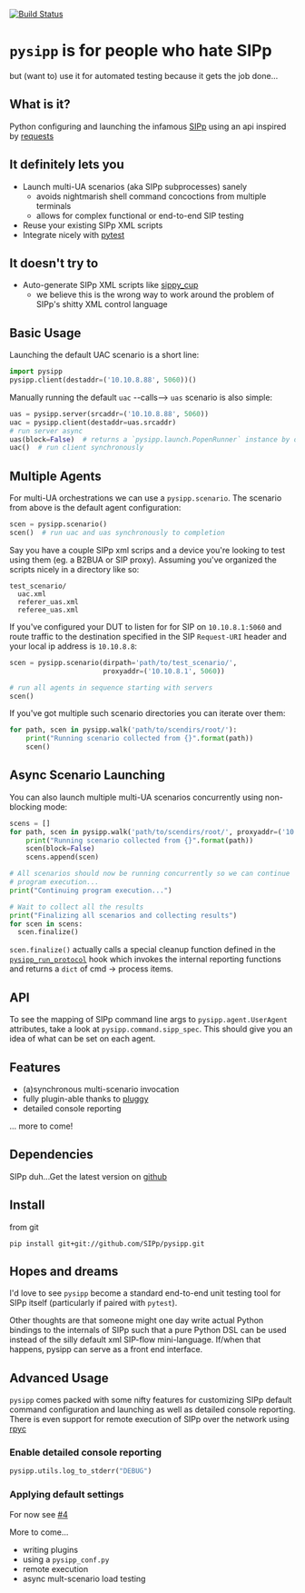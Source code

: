 [![Build Status](https://travis-ci.org/SIPp/pysipp.svg?branch=master)](https://travis-ci.org/SIPp/pysipp)
# `pysipp` is for people who hate SIPp
but (want to) use it for automated testing because it gets the job done...


## What is it?
Python configuring and launching the infamous
[SIPp](http://sipp.sourceforge.net/) using an api inspired by
[requests](http://docs.python-requests.org/)

## It definitely lets you

- Launch multi-UA scenarios (aka SIPp subprocesses) sanely
  * avoids nightmarish shell command concoctions from multiple terminals
  * allows for complex functional or end-to-end SIP testing
- Reuse your existing SIPp XML scripts
- Integrate nicely with [pytest](http://pytest.org/)


## It doesn't try to

- Auto-generate SIPp XML scripts like [sippy_cup](https://github.com/mojolingo/sippy_cup)
  * we believe this is the wrong way to work around the problem of SIPp's shitty XML control language


## Basic Usage
Launching the default UAC scenario is a short line:

```python
import pysipp
pysipp.client(destaddr=('10.10.8.88', 5060))()
```

Manually running the default `uac` --calls--> `uas` scenario is also simple:

```python
uas = pysipp.server(srcaddr=('10.10.8.88', 5060))
uac = pysipp.client(destaddr=uas.srcaddr)
# run server async
uas(block=False)  # returns a `pysipp.launch.PopenRunner` instance by default
uac()  # run client synchronously
```

## Multiple Agents
For multi-UA orchestrations we can use a `pysipp.scenario`.
The scenario from above is the default agent configuration:

```python
scen = pysipp.scenario()
scen()  # run uac and uas synchronously to completion
```

Say you have a couple SIPp xml scrips and a device you're looking to
test using them (eg. a B2BUA or SIP proxy). Assuming you've organized
the scripts nicely in a directory like so:

```
test_scenario/
  uac.xml
  referer_uas.xml
  referee_uas.xml
```

If you've configured your DUT to listen for for SIP on `10.10.8.1:5060`
and route traffic to the destination specified in the SIP `Request-URI` header
and your local ip address is `10.10.8.8`:

```python
scen = pysipp.scenario(dirpath='path/to/test_scenario/',
                       proxyaddr=('10.10.8.1', 5060))

# run all agents in sequence starting with servers
scen()
```

If you've got multiple such scenario directories you can iterate over
them:

```python
for path, scen in pysipp.walk('path/to/scendirs/root/'):
    print("Running scenario collected from {}".format(path))
    scen()
```

## Async Scenario Launching
You can also launch multiple multi-UA scenarios concurrently using
non-blocking mode:

```python
scens = []
for path, scen in pysipp.walk('path/to/scendirs/root/', proxyaddr=('10.10.8.1', 5060)):
    print("Running scenario collected from {}".format(path))
    scen(block=False)
    scens.append(scen)

# All scenarios should now be running concurrently so we can continue
# program execution...
print("Continuing program execution...")

# Wait to collect all the results
print("Finalizing all scenarios and collecting results")
for scen in scens:
  scen.finalize()
```

`scen.finalize()` actually calls a special cleanup function defined in the
[`pysipp_run_protocol`](https://github.com/SIPp/pysipp/blob/master/pysipp/__init__.py#L207)
hook which invokes the internal reporting functions and returns a `dict` of cmd -> process
items.

## API
To see the mapping of SIPp command line args to `pysipp.agent.UserAgent`
attributes, take a look at `pysipp.command.sipp_spec`.
This should give you an idea of what can be set on each agent.


## Features
- (a)synchronous multi-scenario invocation
- fully plugin-able thanks to [pluggy](https://github.com/hpk42/pluggy)
- detailed console reporting

... more to come!


## Dependencies
SIPp duh...Get the latest version on [github](https://github.com/SIPp/sipp)


## Install
from git
```
pip install git+git://github.com/SIPp/pysipp.git
```


## Hopes and dreams
I'd love to see `pysipp` become a standard end-to-end unit testing
tool for SIPp itself (particularly if paired with `pytest`).

Other thoughts are that someone might one day write actual
Python bindings to the internals of SIPp such that a pure Python DSL
can be used instead of the silly default xml SIP-flow mini-language.
If/when that happens, pysipp can serve as a front end interface.


## Advanced Usage
`pysipp` comes packed with some nifty features for customizing
SIPp default command configuration and launching as well as detailed
console reporting. There is even support for remote execution of SIPp
over the network using [rpyc](https://rpyc.readthedocs.org/en/latest/)

### Enable detailed console reporting
```python
pysipp.utils.log_to_stderr("DEBUG")
```

### Applying default settings
For now see [#4](https://github.com/SIPp/pysipp/issues/4)

More to come...
- writing plugins
- using a `pysipp_conf.py`
- remote execution
- async mult-scenario load testing
